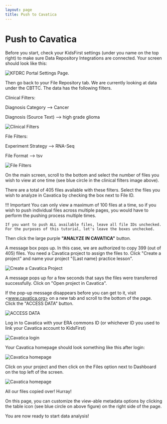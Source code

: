 ```yaml
---
layout: page
title: Push to Cavatica
---
```


Push to Cavatica
================

Before you start, check your KidsFirst settings (under you name on the top right) to make sure Data Repository Integrations are connected. Your screen should look like this:

![**KFDRC Portal Settings Page.**](../../images/kf_settings_10.png)

Then go back to your File Repository tab. We are currently looking at data under the CBTTC. The data has the following filters.

Clinical Filters:

Diagnosis Category --> Cancer

Diagnosis (Source Text) --> high grade glioma

![**Clinical Filters**](../../images/Clinical_Filters_11.png)

File Filters:

Experiment Strategy --> RNA-Seq

File Format --> tsv

![**File Filters**](../../images/File_Filters_12.png)

On the main screen, scroll to the bottom and select the number of files you wish to view at one time (see blue circle in the clinical filters image above).

There are a total of 405 files available with these filters. Select the files you wish to analyze in Cavatica by checking the box next to File ID.

!!! Important
    You can only view a maximum of 100 files at a time, so if you wish to push individual files across multiple pages, you would have to perform the pushing process multiple times.

    If you want to push ALL available files, leave all file IDs unchecked. For the purposes of this tutorial, let's leave the boxes unchecked.

Then click the large purple **"ANALYZE IN CAVATICA"** button.

 A message box pops up. In this case, we are authorized to copy 399 (out of 405) files. You need a Cavatica project to assign the files to. Click "Create a project" and name your project "{Last name} practice lesson".

 ![**Create a Cavatica Project**](../../images/cavatica_project_created_13.png)

 A message pops up for a few seconds that says the files were transferred successfully. Click on "Open project in Cavatica".

 If the pop-up message disappears before you can get to it, visit <www.cavatica.org> on a new tab and scroll to the bottom of the page. Click the "ACCESS DATA" button.

 ![**ACCESS DATA**](../../images/access_data_14.png)

 Log in to Cavatica with your ERA commons ID (or whichever ID you used to link your Cavatica account to KidsFirst)

![**Cavatica login**](../../images/cavatica_login_15.png)

 Your Cavatica homepage should look something like this after login:

![**Cavatica homepage**](../../images/cavatic_homepage_16.png)

 Click on your project and then click on the Files option next to Dashboard on the top left of the screen.

 ![**Cavatica homepage**](../../images/cavatica_metadata_17.png)


All our files copied over! Hurray!

On this page, you can customize the view-able metadata options by clicking the table icon (see blue circle on above figure) on the right side of the page.

You are now ready to start data analysis!
